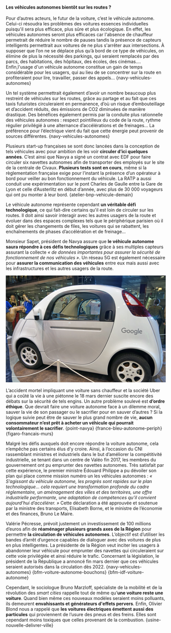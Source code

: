 #### Les véhicules autonomes bientôt sur les routes ?
 
Pour d’autres acteurs, le futur de la voiture, c’est le véhicule autonome. Celui-ci résoudra les problèmes des voitures essences individuelles puisqu'il sera plus efficace, plus sûre et plus écologique. En effet, les véhicules autonomes seront plus efficaces car l'absence de chauffeur permetrait de réduire le nombre de pauses tandis la présence de capteurs intelligents permettrait aux voitures de ne plus s'arrêter aux intersections. À supposer que l’on ne se déplace plus qu’à bord de ce type de véhicules, on élimine de plus la nécessité des parkings, qui seraient remplacés par des parcs, des habitations, des hôpitaux, des écoles, des cinémas.… Enfin,l'usage d'un véhicule autonome constitue un gain de temps considérable pour les usagers, qui au lieu de se concentrer sur la route en profiteraient pour lire, travailler, passer des appels… {navy-vehicules-autonomes}

Un tel système permettrait également d’avoir un nombre beaucoup plus restreint de véhicules sur les routes, grâce au partage et au fait que ces taxis futuristes circuleraient en permanence, d’où un risque d’embouteillage et d’accident réduits, des émissions de CO2 diminuées de manière drastique. Des bénéfices également permis par la conduite plus rationnelle des véhicules autonomes : respect pointilleux du code de la route, rythme régulier privilégié à une alternance d’accélérations et de freinages... La préférence pour l’électrique vient du fait que cette énergie peut provenir de sources différentes. {navy-vehicules-autonomes}

Plusieurs start-up françaises se sont donc lancées dans la conception de tels véhicules avec pour ambition de les voir **circuler d’ici quelques années**. C’est ainsi que Navya a signé un contrat avec EDF pour faire circuler six navettes autonomes afin de transporter des employés sur le site de la centrale de Civaux. **Plusieurs tests sont en cours**, même si la règlementation française exige pour l’instant la présence d’un opérateur à bord pour veiller au bon fonctionnement du véhicule. La RATP a aussi conduit une expérimentation sur le pont Charles de Gaulle entre la Gare de Lyon et celle d’Austerlitz en début d’année, avec plus de 30 000 voyageurs qui ont pu monter à leur bord. {atelier-bnp-vehicule-demain}

Le véhicule autonome représente cependant **un véritable défi technologique**, ce qui fait-dire certains qu'il est loin de circuler sur les routes. Il doit ainsi savoir interagir avec les autres usagers de la route et évoluer dans des espaces complexes tels que le périphérique parisien où il doit gérer les changements de files, les voitures qui se rabattent, les enchaînements de phases d’accélération et de freinage…

Monsieur Sapet, président de Navya assure que **le véhicule autonome saura répondre à ces défis technologiques** grâce à ses multiples capteurs assurant la collecte *« de données importantes pour assurer la sécurité de fonctionnement de nos véhicules »*. Un réseau 5G est également nécessaire pour **assurer la communication des véhicules** entre eux mais aussi avec les infrastructures et les autres usagers de la route.

![La voiture sans chauffeur (Salon Viva Technology, Parc des expositions, 2 juillet 2016) (photographe : Jean Pierre Dalbera)  float-right col-6](voituregoogle.jpg)

L’accident mortel impliquant une voiture sans chauffeur et la société Uber qui a coûté la vie à une piétonne le 18 mars dernier suscite encore des débats sur la sécurité de tels engins. Un autre problème soulevé est **d’ordre éthique**. Que devrait faire une voiture autonome face à un dilemme moral, sauver la vie de son passager ou le sacrifier pour en sauver d’autres ? Si la logique suivie peut être de sauver le plus grand nombre de vie, **aucun consommateur n’est prêt à acheter un véhicule qui pourrait volontairement le sacrifier**. {point-navya} {france-bleu-autonome-periph} {figaro-francais-murs}

Malgré les défis auxquels doit encore répondre la voiture autonome, cela n’empêche pas certains élus d'y croire. Ainsi, à l’occasion du CNI rassemblant ministres et industriels dans le but d’améliorer la compétitivité industrielle, se tenant dans un centre de Valéo fin 2017, les membres du gouvernement ont pu emprunter des navettes autonomes. Très satisfait par cette expérience, le premier ministre Édouard Philippe a pu dévoiler son plan qui place comme mission numéro un les véhicules autonomes : _« S’agissant du véhicule autonome, les progrès sont rapides sur le plan technologique… cela requiert une transformation profonde du cadre réglementaire, un aménagement des villes et des territoires, une offre industrielle performante, une adaptation de compétences qu’il convient aujourd’hui d’accélérer. »_ Cette déclaration a été approuvée et soutenue par la ministre des transports, Elisabeth Borne, et le ministre de l’économie et des finances, Bruno Le Maire.

Valérie Pécresse, prévoit justement un investissement de 100 millions d’euros afin de **réaménager plusieurs grands axes de la Région** pour permettre **la circulation de véhicules autonomes**. L’objectif est d’utiliser les bandes d’arrêt d’urgence capables de dialoguer avec des voitures de plus en plus intelligentes. La présidente de la Région veut inciter les usagers à abandonner leur véhicule pour emprunter des navettes qui circuleraient sur cette voie privilégiée et ainsi réduire le trafic. Concernant la législation, le président de la République a annoncé fin mars dernier que ces véhicules seraient autorisés dans la circulation dès 2022. {navy-vehicules-autonomes} {bfm-voiture-autonome-bouchons} {bfm-idf-voiture-autonome}

Cependant, le sociologue Bruno Marzloff, spécialiste de la mobilité et de la révolution des *smart cities* rappelle tout de même qu’**une voiture reste une voiture**. Quand bien même ces nouveaux modèles seraient moins polluants, ils demeurent **envahissants et générateurs d'effets pervers**. Enfin, Olivier Blond nous a rappelé que **les voitures électriques émettent aussi des particules** qui proviennent de l’usure des pneus et des freins. Elles sont cependant moins toxiques que celles provenant de la combustion. {usine-nouvelle-delivrer-ville}
